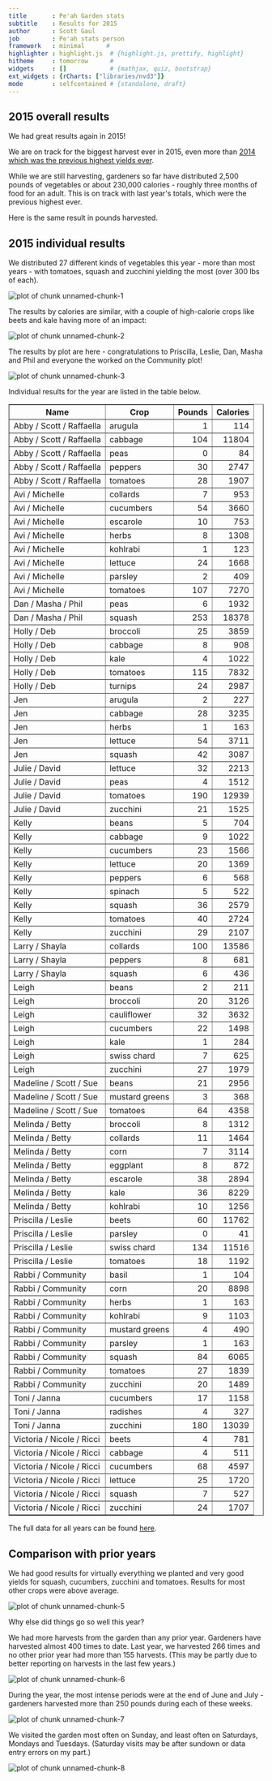 ```yaml
---
title       : Pe'ah Garden stats
subtitle    : Results for 2015
author      : Scott Gaul
job         : Pe'ah stats person
framework   : minimal      # 
highlighter : highlight.js  # {highlight.js, prettify, highlight}
hitheme     : tomorrow      # 
widgets     : []            # {mathjax, quiz, bootstrap}
ext_widgets : {rCharts: ["libraries/nvd3"]} 
mode        : selfcontained # {standalone, draft}
---
```


## 2015 overall results

We had great results again in 2015! 

We are on track for the biggest harvest ever in 2015, even more than [2014 which was the previous highest yields ever](http://sgaul.github.io/peah2014/).    

While we are still harvesting, gardeners so far have distributed 2,500 pounds of vegetables or about 230,000 calories - roughly three months of food for an adult. This is on track with last year's totals, which were the previous highest ever.





<div id = 'chart1' class = 'rChart nvd3'></div>
<script type='text/javascript'>
 $(document).ready(function(){
      drawchart1()
    });
    function drawchart1(){  
      var opts = {
 "dom": "chart1",
"width":    500,
"height":    300,
"x": "Year",
"y": "Calories",
"type": "discreteBarChart",
"id": "chart1" 
},
        data = [
 {
 "Year": 2002,
"Pounds":        1273.25,
"Calories": 114403.9329167 
},
{
 "Year": 2003,
"Pounds":          778.5,
"Calories":       86920.57 
},
{
 "Year": 2004,
"Pounds":        1302.25,
"Calories":      140183.85 
},
{
 "Year": 2005,
"Pounds":         1392.5,
"Calories":      151554.28 
},
{
 "Year": 2006,
"Pounds":        1321.25,
"Calories":     134382.865 
},
{
 "Year": 2007,
"Pounds":        1686.25,
"Calories":  153063.073334 
},
{
 "Year": 2008,
"Pounds":            898,
"Calories":    90317.34125 
},
{
 "Year": 2009,
"Pounds":           1028,
"Calories": 100385.8316667 
},
{
 "Year": 2010,
"Pounds":         911.75,
"Calories":      84708.455 
},
{
 "Year": 2011,
"Pounds":           1269,
"Calories":      147313.92 
},
{
 "Year": 2012,
"Pounds":        1901.23,
"Calories":    164506.3552 
},
{
 "Year": 2013,
"Pounds":            608,
"Calories":      67887.755 
},
{
 "Year": 2014,
"Pounds":           2634,
"Calories":      260500.66 
},
{
 "Year": 2015,
"Pounds":        2580.35,
"Calories":     240780.035 
} 
]
  
      if(!(opts.type==="pieChart" || opts.type==="sparklinePlus" || opts.type==="bulletChart")) {
        var data = d3.nest()
          .key(function(d){
            //return opts.group === undefined ? 'main' : d[opts.group]
            //instead of main would think a better default is opts.x
            return opts.group === undefined ? opts.y : d[opts.group];
          })
          .entries(data);
      }
      
      if (opts.disabled != undefined){
        data.map(function(d, i){
          d.disabled = opts.disabled[i]
        })
      }
      
      nv.addGraph(function() {
        var chart = nv.models[opts.type]()
          .width(opts.width)
          .height(opts.height)
          
        if (opts.type != "bulletChart"){
          chart
            .x(function(d) { return d[opts.x] })
            .y(function(d) { return d[opts.y] })
        }
          
         
        chart
  .forceY([      0, 1.7e+05 ])
  .margin({
 "left":     80 
})
          
        chart.xAxis
  .axisLabel("Year")

        
        
        chart.yAxis
  .tickFormat(function(d) {return d3.format(',.0f')(d)})
  .axisLabel("Calories")
      
       d3.select("#" + opts.id)
        .append('svg')
        .datum(data)
        .transition().duration(500)
        .call(chart);

       nv.utils.windowResize(chart.update);
       return chart;
      });
    };
</script>

Here is the same result in pounds harvested. 


<div id = 'chart2' class = 'rChart nvd3'></div>
<script type='text/javascript'>
 $(document).ready(function(){
      drawchart2()
    });
    function drawchart2(){  
      var opts = {
 "dom": "chart2",
"width":    500,
"height":    300,
"x": "Year",
"y": "Pounds",
"type": "discreteBarChart",
"id": "chart2" 
},
        data = [
 {
 "Year": 2002,
"Pounds":        1273.25,
"Calories": 114403.9329167 
},
{
 "Year": 2003,
"Pounds":          778.5,
"Calories":       86920.57 
},
{
 "Year": 2004,
"Pounds":        1302.25,
"Calories":      140183.85 
},
{
 "Year": 2005,
"Pounds":         1392.5,
"Calories":      151554.28 
},
{
 "Year": 2006,
"Pounds":        1321.25,
"Calories":     134382.865 
},
{
 "Year": 2007,
"Pounds":        1686.25,
"Calories":  153063.073334 
},
{
 "Year": 2008,
"Pounds":            898,
"Calories":    90317.34125 
},
{
 "Year": 2009,
"Pounds":           1028,
"Calories": 100385.8316667 
},
{
 "Year": 2010,
"Pounds":         911.75,
"Calories":      84708.455 
},
{
 "Year": 2011,
"Pounds":           1269,
"Calories":      147313.92 
},
{
 "Year": 2012,
"Pounds":        1901.23,
"Calories":    164506.3552 
},
{
 "Year": 2013,
"Pounds":            608,
"Calories":      67887.755 
},
{
 "Year": 2014,
"Pounds":           2634,
"Calories":      260500.66 
},
{
 "Year": 2015,
"Pounds":        2580.35,
"Calories":     240780.035 
} 
]
  
      if(!(opts.type==="pieChart" || opts.type==="sparklinePlus" || opts.type==="bulletChart")) {
        var data = d3.nest()
          .key(function(d){
            //return opts.group === undefined ? 'main' : d[opts.group]
            //instead of main would think a better default is opts.x
            return opts.group === undefined ? opts.y : d[opts.group];
          })
          .entries(data);
      }
      
      if (opts.disabled != undefined){
        data.map(function(d, i){
          d.disabled = opts.disabled[i]
        })
      }
      
      nv.addGraph(function() {
        var chart = nv.models[opts.type]()
          .width(opts.width)
          .height(opts.height)
          
        if (opts.type != "bulletChart"){
          chart
            .x(function(d) { return d[opts.x] })
            .y(function(d) { return d[opts.y] })
        }
          
         
        chart
  .forceY([      0,   1700 ])
  .margin({
 "left":     80 
})
          
        chart.xAxis
  .axisLabel("Year")

        
        
        chart.yAxis
  .tickFormat(function(d) {return d3.format(',.0f')(d)})
  .axisLabel("Pounds")
      
       d3.select("#" + opts.id)
        .append('svg')
        .datum(data)
        .transition().duration(500)
        .call(chart);

       nv.utils.windowResize(chart.update);
       return chart;
      });
    };
</script>

## 2015 individual results

We distributed 27 different kinds of vegetables this year - more than most years - with tomatoes, squash and zucchini yielding the most (over 300 lbs of each). 

![plot of chunk unnamed-chunk-1](assets/fig/unnamed-chunk-1-1.svg) 

The results by calories are similar, with a couple of high-calorie crops like beets and kale having more of an impact: 

![plot of chunk unnamed-chunk-2](assets/fig/unnamed-chunk-2-1.svg) 

The results by plot are here - congratulations to Priscilla, Leslie, Dan, Masha and Phil and everyone the worked on the Community plot!

![plot of chunk unnamed-chunk-3](assets/fig/unnamed-chunk-3-1.svg) 


Individual results for the year are listed in the table below. 

<!-- html table generated in R 3.2.1 by xtable 1.7-4 package -->
<!-- Sun Sep 27 12:43:27 2015 -->
<table border=1>
<tr> <th> Name </th> <th> Crop </th> <th> Pounds </th> <th> Calories </th>  </tr>
  <tr> <td> Abby / Scott / Raffaella </td> <td> arugula </td> <td align="right"> 1 </td> <td align="right"> 114 </td> </tr>
  <tr> <td> Abby / Scott / Raffaella </td> <td> cabbage </td> <td align="right"> 104 </td> <td align="right"> 11804 </td> </tr>
  <tr> <td> Abby / Scott / Raffaella </td> <td> peas </td> <td align="right"> 0 </td> <td align="right"> 84 </td> </tr>
  <tr> <td> Abby / Scott / Raffaella </td> <td> peppers </td> <td align="right"> 30 </td> <td align="right"> 2747 </td> </tr>
  <tr> <td> Abby / Scott / Raffaella </td> <td> tomatoes </td> <td align="right"> 28 </td> <td align="right"> 1907 </td> </tr>
  <tr> <td> Avi / Michelle </td> <td> collards </td> <td align="right"> 7 </td> <td align="right"> 953 </td> </tr>
  <tr> <td> Avi / Michelle </td> <td> cucumbers </td> <td align="right"> 54 </td> <td align="right"> 3660 </td> </tr>
  <tr> <td> Avi / Michelle </td> <td> escarole </td> <td align="right"> 10 </td> <td align="right"> 753 </td> </tr>
  <tr> <td> Avi / Michelle </td> <td> herbs </td> <td align="right"> 8 </td> <td align="right"> 1308 </td> </tr>
  <tr> <td> Avi / Michelle </td> <td> kohlrabi </td> <td align="right"> 1 </td> <td align="right"> 123 </td> </tr>
  <tr> <td> Avi / Michelle </td> <td> lettuce </td> <td align="right"> 24 </td> <td align="right"> 1668 </td> </tr>
  <tr> <td> Avi / Michelle </td> <td> parsley </td> <td align="right"> 2 </td> <td align="right"> 409 </td> </tr>
  <tr> <td> Avi / Michelle </td> <td> tomatoes </td> <td align="right"> 107 </td> <td align="right"> 7270 </td> </tr>
  <tr> <td> Dan / Masha / Phil </td> <td> peas </td> <td align="right"> 6 </td> <td align="right"> 1932 </td> </tr>
  <tr> <td> Dan / Masha / Phil </td> <td> squash </td> <td align="right"> 253 </td> <td align="right"> 18378 </td> </tr>
  <tr> <td> Holly / Deb </td> <td> broccoli </td> <td align="right"> 25 </td> <td align="right"> 3859 </td> </tr>
  <tr> <td> Holly / Deb </td> <td> cabbage </td> <td align="right"> 8 </td> <td align="right"> 908 </td> </tr>
  <tr> <td> Holly / Deb </td> <td> kale </td> <td align="right"> 4 </td> <td align="right"> 1022 </td> </tr>
  <tr> <td> Holly / Deb </td> <td> tomatoes </td> <td align="right"> 115 </td> <td align="right"> 7832 </td> </tr>
  <tr> <td> Holly / Deb </td> <td> turnips </td> <td align="right"> 24 </td> <td align="right"> 2987 </td> </tr>
  <tr> <td> Jen </td> <td> arugula </td> <td align="right"> 2 </td> <td align="right"> 227 </td> </tr>
  <tr> <td> Jen </td> <td> cabbage </td> <td align="right"> 28 </td> <td align="right"> 3235 </td> </tr>
  <tr> <td> Jen </td> <td> herbs </td> <td align="right"> 1 </td> <td align="right"> 163 </td> </tr>
  <tr> <td> Jen </td> <td> lettuce </td> <td align="right"> 54 </td> <td align="right"> 3711 </td> </tr>
  <tr> <td> Jen </td> <td> squash </td> <td align="right"> 42 </td> <td align="right"> 3087 </td> </tr>
  <tr> <td> Julie / David </td> <td> lettuce </td> <td align="right"> 32 </td> <td align="right"> 2213 </td> </tr>
  <tr> <td> Julie / David </td> <td> peas </td> <td align="right"> 4 </td> <td align="right"> 1512 </td> </tr>
  <tr> <td> Julie / David </td> <td> tomatoes </td> <td align="right"> 190 </td> <td align="right"> 12939 </td> </tr>
  <tr> <td> Julie / David </td> <td> zucchini </td> <td align="right"> 21 </td> <td align="right"> 1525 </td> </tr>
  <tr> <td> Kelly </td> <td> beans </td> <td align="right"> 5 </td> <td align="right"> 704 </td> </tr>
  <tr> <td> Kelly </td> <td> cabbage </td> <td align="right"> 9 </td> <td align="right"> 1022 </td> </tr>
  <tr> <td> Kelly </td> <td> cucumbers </td> <td align="right"> 23 </td> <td align="right"> 1566 </td> </tr>
  <tr> <td> Kelly </td> <td> lettuce </td> <td align="right"> 20 </td> <td align="right"> 1369 </td> </tr>
  <tr> <td> Kelly </td> <td> peppers </td> <td align="right"> 6 </td> <td align="right"> 568 </td> </tr>
  <tr> <td> Kelly </td> <td> spinach </td> <td align="right"> 5 </td> <td align="right"> 522 </td> </tr>
  <tr> <td> Kelly </td> <td> squash </td> <td align="right"> 36 </td> <td align="right"> 2579 </td> </tr>
  <tr> <td> Kelly </td> <td> tomatoes </td> <td align="right"> 40 </td> <td align="right"> 2724 </td> </tr>
  <tr> <td> Kelly </td> <td> zucchini </td> <td align="right"> 29 </td> <td align="right"> 2107 </td> </tr>
  <tr> <td> Larry / Shayla </td> <td> collards </td> <td align="right"> 100 </td> <td align="right"> 13586 </td> </tr>
  <tr> <td> Larry / Shayla </td> <td> peppers </td> <td align="right"> 8 </td> <td align="right"> 681 </td> </tr>
  <tr> <td> Larry / Shayla </td> <td> squash </td> <td align="right"> 6 </td> <td align="right"> 436 </td> </tr>
  <tr> <td> Leigh </td> <td> beans </td> <td align="right"> 2 </td> <td align="right"> 211 </td> </tr>
  <tr> <td> Leigh </td> <td> broccoli </td> <td align="right"> 20 </td> <td align="right"> 3126 </td> </tr>
  <tr> <td> Leigh </td> <td> cauliflower </td> <td align="right"> 32 </td> <td align="right"> 3632 </td> </tr>
  <tr> <td> Leigh </td> <td> cucumbers </td> <td align="right"> 22 </td> <td align="right"> 1498 </td> </tr>
  <tr> <td> Leigh </td> <td> kale </td> <td align="right"> 1 </td> <td align="right"> 284 </td> </tr>
  <tr> <td> Leigh </td> <td> swiss chard </td> <td align="right"> 7 </td> <td align="right"> 625 </td> </tr>
  <tr> <td> Leigh </td> <td> zucchini </td> <td align="right"> 27 </td> <td align="right"> 1979 </td> </tr>
  <tr> <td> Madeline / Scott / Sue </td> <td> beans </td> <td align="right"> 21 </td> <td align="right"> 2956 </td> </tr>
  <tr> <td> Madeline / Scott / Sue </td> <td> mustard greens </td> <td align="right"> 3 </td> <td align="right"> 368 </td> </tr>
  <tr> <td> Madeline / Scott / Sue </td> <td> tomatoes </td> <td align="right"> 64 </td> <td align="right"> 4358 </td> </tr>
  <tr> <td> Melinda / Betty </td> <td> broccoli </td> <td align="right"> 8 </td> <td align="right"> 1312 </td> </tr>
  <tr> <td> Melinda / Betty </td> <td> collards </td> <td align="right"> 11 </td> <td align="right"> 1464 </td> </tr>
  <tr> <td> Melinda / Betty </td> <td> corn </td> <td align="right"> 7 </td> <td align="right"> 3114 </td> </tr>
  <tr> <td> Melinda / Betty </td> <td> eggplant </td> <td align="right"> 8 </td> <td align="right"> 872 </td> </tr>
  <tr> <td> Melinda / Betty </td> <td> escarole </td> <td align="right"> 38 </td> <td align="right"> 2894 </td> </tr>
  <tr> <td> Melinda / Betty </td> <td> kale </td> <td align="right"> 36 </td> <td align="right"> 8229 </td> </tr>
  <tr> <td> Melinda / Betty </td> <td> kohlrabi </td> <td align="right"> 10 </td> <td align="right"> 1256 </td> </tr>
  <tr> <td> Priscilla / Leslie </td> <td> beets </td> <td align="right"> 60 </td> <td align="right"> 11762 </td> </tr>
  <tr> <td> Priscilla / Leslie </td> <td> parsley </td> <td align="right"> 0 </td> <td align="right"> 41 </td> </tr>
  <tr> <td> Priscilla / Leslie </td> <td> swiss chard </td> <td align="right"> 134 </td> <td align="right"> 11516 </td> </tr>
  <tr> <td> Priscilla / Leslie </td> <td> tomatoes </td> <td align="right"> 18 </td> <td align="right"> 1192 </td> </tr>
  <tr> <td> Rabbi / Community </td> <td> basil </td> <td align="right"> 1 </td> <td align="right"> 104 </td> </tr>
  <tr> <td> Rabbi / Community </td> <td> corn </td> <td align="right"> 20 </td> <td align="right"> 8898 </td> </tr>
  <tr> <td> Rabbi / Community </td> <td> herbs </td> <td align="right"> 1 </td> <td align="right"> 163 </td> </tr>
  <tr> <td> Rabbi / Community </td> <td> kohlrabi </td> <td align="right"> 9 </td> <td align="right"> 1103 </td> </tr>
  <tr> <td> Rabbi / Community </td> <td> mustard greens </td> <td align="right"> 4 </td> <td align="right"> 490 </td> </tr>
  <tr> <td> Rabbi / Community </td> <td> parsley </td> <td align="right"> 1 </td> <td align="right"> 163 </td> </tr>
  <tr> <td> Rabbi / Community </td> <td> squash </td> <td align="right"> 84 </td> <td align="right"> 6065 </td> </tr>
  <tr> <td> Rabbi / Community </td> <td> tomatoes </td> <td align="right"> 27 </td> <td align="right"> 1839 </td> </tr>
  <tr> <td> Rabbi / Community </td> <td> zucchini </td> <td align="right"> 20 </td> <td align="right"> 1489 </td> </tr>
  <tr> <td> Toni / Janna </td> <td> cucumbers </td> <td align="right"> 17 </td> <td align="right"> 1158 </td> </tr>
  <tr> <td> Toni / Janna </td> <td> radishes </td> <td align="right"> 4 </td> <td align="right"> 327 </td> </tr>
  <tr> <td> Toni / Janna </td> <td> zucchini </td> <td align="right"> 180 </td> <td align="right"> 13039 </td> </tr>
  <tr> <td> Victoria / Nicole / Ricci </td> <td> beets </td> <td align="right"> 4 </td> <td align="right"> 781 </td> </tr>
  <tr> <td> Victoria / Nicole / Ricci </td> <td> cabbage </td> <td align="right"> 4 </td> <td align="right"> 511 </td> </tr>
  <tr> <td> Victoria / Nicole / Ricci </td> <td> cucumbers </td> <td align="right"> 68 </td> <td align="right"> 4597 </td> </tr>
  <tr> <td> Victoria / Nicole / Ricci </td> <td> lettuce </td> <td align="right"> 25 </td> <td align="right"> 1720 </td> </tr>
  <tr> <td> Victoria / Nicole / Ricci </td> <td> squash </td> <td align="right"> 7 </td> <td align="right"> 527 </td> </tr>
  <tr> <td> Victoria / Nicole / Ricci </td> <td> zucchini </td> <td align="right"> 24 </td> <td align="right"> 1707 </td> </tr>
   </table>

The full data for all years can be found [here](https://docs.google.com/spreadsheet/ccc?key=0AlYsW526rxsmdDhIVzM0VDYzRkdLOXlvcldfQkJtcnc&usp=sharing). 

## Comparison with prior years

We had good results for virtually everything we planted and very good yields for squash, cucumbers, zucchini and tomatoes. Results for most other crops were above average. 

![plot of chunk unnamed-chunk-5](assets/fig/unnamed-chunk-5-1.svg) 

Why else did things go so well this year? 

We had more harvests from the garden than any prior year. Gardeners have harvested almost 400 times to date. Last year, we harvested 266 times and no other prior year had more than 155 harvests. (This may be partly due to better reporting on harvests in the last few years.)

![plot of chunk unnamed-chunk-6](assets/fig/unnamed-chunk-6-1.svg) 

During the year, the most intense periods were at the end of June and July - gardeners harvested more than 250 pounds during each of these weeks. 

![plot of chunk unnamed-chunk-7](assets/fig/unnamed-chunk-7-1.svg) 

We visited the garden most often on Sunday, and least often on Saturdays, Mondays and Tuesdays. (Saturday visits may be after sundown or data entry errors on my part.)

![plot of chunk unnamed-chunk-8](assets/fig/unnamed-chunk-8-1.svg) 

